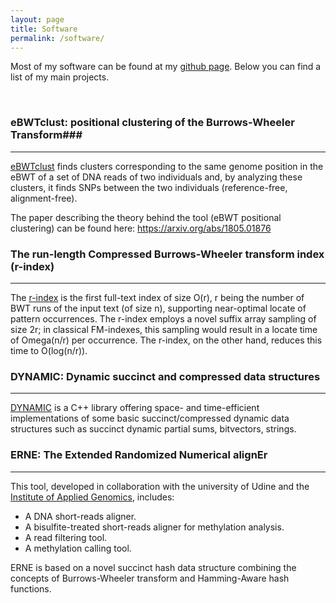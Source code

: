 ```yaml
---
layout: page
title: Software
permalink: /software/
---
```


Most of my software can be found at my [github page](https://github.com/nicolaprezza). Below you can find  a list of my main projects.

<br>

### eBWTclust: positional clustering of the Burrows-Wheeler Transform###
----

[eBWTclust](https://github.com/nicolaprezza/eBWTclust) finds clusters corresponding to the same genome position in the eBWT of a set of DNA reads of two individuals and, by analyzing these clusters, it finds SNPs between the two individuals (reference-free, alignment-free).

The paper describing the theory behind the tool (eBWT positional clustering) can be found here: https://arxiv.org/abs/1805.01876


### The run-length Compressed Burrows-Wheeler transform index (r-index) ###
----
The [r-index](https://github.com/nicolaprezza/r-index) is the first full-text index of size O(r), r being the number of BWT runs of the input text (of size n), supporting near-optimal locate of pattern occurrences. The r-index employs a novel suffix array sampling of size 2r; in classical FM-indexes, this sampling would result in a locate time of Omega(n/r) per occurrence. The r-index, on the other hand, reduces this time to O(log(n/r)).

### DYNAMIC: Dynamic succinct and compressed data structures ###
----
[DYNAMIC](https://github.com/xxsds/DYNAMIC) is a C++ library offering space- and time-efficient implementations of some basic succinct/compressed dynamic data structures such as succinct dynamic partial sums, bitvectors, strings. 

### ERNE: The Extended Randomized Numerical alignEr ###
----
This tool, developed in collaboration with the university of Udine and the [Institute of Applied Genomics](http://www.appliedgenomics.org/en/), includes: 

- A DNA short-reads aligner.
- A bisulfite-treated short-reads aligner for methylation analysis.
- A read filtering tool.
- A methylation calling tool.

ERNE is based on a novel succinct hash data structure combining the concepts of Burrows-Wheeler transform and Hamming-Aware hash functions. 
